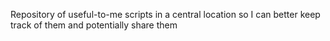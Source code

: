 Repository of useful-to-me scripts in a central location so I can better keep track of them and potentially share them
